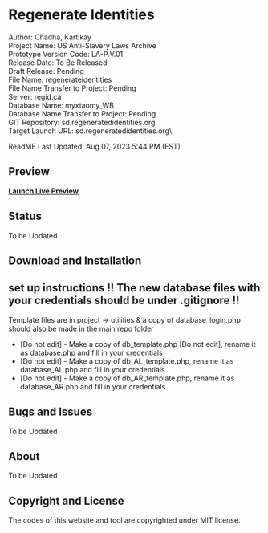 # Regenerate Identities

Author: Chadha, Kartikay\
Project Name: US Anti-Slavery Laws Archive\
Prototype Version Code: LA-P.V.01\
Release Date: To Be Released\
Draft Release: Pending\
File Name: regenerateidentities\
File Name Transfer to Project: Pending\
Server: regid.ca\
Database Name: myxtaomy_WB\
Database Name Transfer to Project: Pending\
GIT Repository: sd.regeneratedidentities.org\
Target Launch URL: sd.regeneratedidentities.org\

ReadME Last Updated: Aug 07, 2023 5:44 PM (EST)

## Preview

**[Launch Live Preview](#)**

## Status

To be Updated

## Download and Installation

## set up instructions !! The new database files with your credentials should be under .gitignore !! 
Template files are in project -> utilities & a copy of database_login.php should also be made in the main repo folder
- [Do not edit] - Make a copy of db_template.php [Do not edit], rename it as database.php and fill in your credentials
- [Do not edit] - Make a copy of db_AL_template.php, rename it as database_AL.php and fill in your credentials
- [Do not edit] - Make a copy of db_AR_template.php, rename it as database_AR.php and fill in your credentials


## Bugs and Issues

To be Updated

## About

To be Updated

## Copyright and License

The codes of this website and tool are copyrighted under MIT license.
